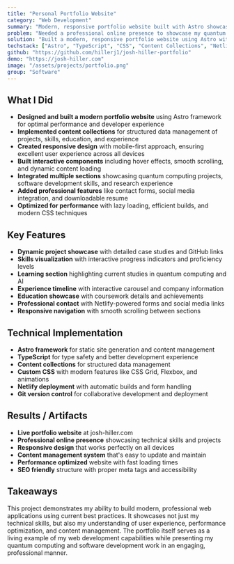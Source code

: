 ```yaml
---
title: "Personal Portfolio Website"
category: "Web Development"
summary: "Modern, responsive portfolio website built with Astro showcasing my quantum computing research, software projects, and professional experience."
problem: "Needed a professional online presence to showcase my quantum computing work, software projects, and research experience to potential employers and collaborators."
solution: "Built a modern, responsive portfolio website using Astro with content collections, TypeScript, and custom CSS. Features include dynamic project pages, interactive elements, and a clean design that highlights my technical skills."
techstack: ["Astro", "TypeScript", "CSS", "Content Collections", "Netlify", "Git"]
github: "https://github.com/hillerj1/josh-hiller-portfolio"
demo: "https://josh-hiller.com"
image: "/assets/projects/portfolio.png"
group: "Software"
---
```

## What I Did

- **Designed and built a modern portfolio website** using Astro framework for optimal performance and developer experience
- **Implemented content collections** for structured data management of projects, skills, education, and experience
- **Created responsive design** with mobile-first approach, ensuring excellent user experience across all devices
- **Built interactive components** including hover effects, smooth scrolling, and dynamic content loading
- **Integrated multiple sections** showcasing quantum computing projects, software development skills, and research experience
- **Added professional features** like contact forms, social media integration, and downloadable resume
- **Optimized for performance** with lazy loading, efficient builds, and modern CSS techniques

## Key Features

- **Dynamic project showcase** with detailed case studies and GitHub links
- **Skills visualization** with interactive progress indicators and proficiency levels
- **Learning section** highlighting current studies in quantum computing and AI
- **Experience timeline** with interactive carousel and company information
- **Education showcase** with coursework details and achievements
- **Professional contact** with Netlify-powered forms and social media links
- **Responsive navigation** with smooth scrolling between sections

## Technical Implementation

- **Astro framework** for static site generation and content management
- **TypeScript** for type safety and better development experience
- **Content collections** for structured data management
- **Custom CSS** with modern features like CSS Grid, Flexbox, and animations
- **Netlify deployment** with automatic builds and form handling
- **Git version control** for collaborative development and deployment

## Results / Artifacts

- **Live portfolio website** at josh-hiller.com
- **Professional online presence** showcasing technical skills and projects
- **Responsive design** that works perfectly on all devices
- **Content management system** that's easy to update and maintain
- **Performance optimized** website with fast loading times
- **SEO friendly** structure with proper meta tags and accessibility

## Takeaways

This project demonstrates my ability to build modern, professional web applications using current best practices. It showcases not just my technical skills, but also my understanding of user experience, performance optimization, and content management. The portfolio itself serves as a living example of my web development capabilities while presenting my quantum computing and software development work in an engaging, professional manner.
